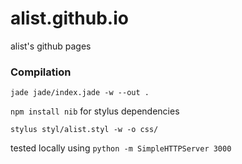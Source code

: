 # alist.github.io
alist's github pages

### Compilation
`jade jade/index.jade -w --out .`

`npm install nib` for stylus dependencies

`stylus styl/alist.styl -w -o css/`

tested locally using `python -m SimpleHTTPServer 3000`
